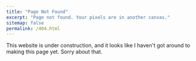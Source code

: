 ```yaml
---
title: "Page Not Found"
excerpt: "Page not found. Your pixels are in another canvas."
sitemap: false
permalink: /404.html
---
```


This website is under construction, and it looks like I haven't got around to making this page yet. Sorry about that.

<script type="text/javascript">
  var GOOG_FIXURL_LANG = 'en';
  var GOOG_FIXURL_SITE = '{{ site.url }}'
</script>
<script type="text/javascript"
  src="//linkhelp.clients.google.com/tbproxy/lh/wm/fixurl.js">
</script>
